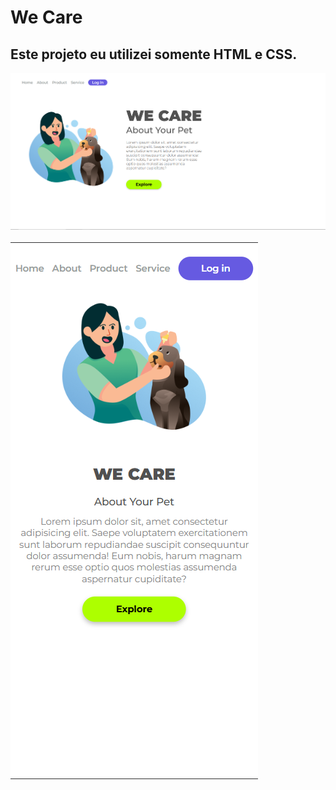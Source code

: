 <h1>We Care</h1>

<h2>Este projeto eu utilizei somente HTML e CSS.</h2>

<img src="https://github.com/lucasfreire9/We-care/blob/main/assets/we-care-desktop.png" alt="desktop">
<br>
<br>
<img src="https://github.com/lucasfreire9/We-care/blob/main/assets/we-care-mobile.png" alt="mobile">
